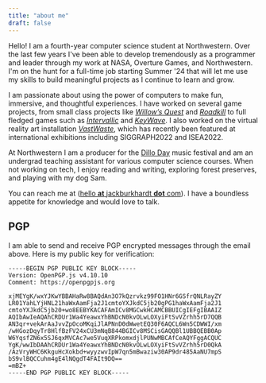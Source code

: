 ```yaml
---
title: "about me"
draft: false
---
```


Hello! I am a fourth-year computer science student at Northwestern. Over the last few years I've been able to develop tremendously as a programmer and leader through my work at NASA, Overture Games, and Northwestern. I'm on the hunt for a full-time job starting Summer '24 that will let me use my skills to build meaningful projects as I continue to learn and grow.

I am passionate about using the power of computers to make fun, immersive, and thoughtful experiences. I have worked on several game projects, from small class projects like [*Willow’s Quest*](https://jackburkhardt.com/projects/willowsquest/) and [*Roadkill*](https://jackburkhardt.com/projects/roadkill/) to full fledged games such as [*Intervallic*](https://jackburkhardt.com/projects/intervallic/) and [*KeyWave*](https://jackburkhardt.com/projects/keywave/). I also worked on the virtual reality art installation [*VastWaste*](https://jackburkhardt.com/projects/vastwaste/), which has recently been featured at international exhibitions including SIGGRAPH2022 and ISEA2022.

At Northwestern I am a producer for the [Dillo Day](https://dilloday.com) music festival and am an undergrad teaching assistant for various computer science courses. When not working on tech, I enjoy reading and writing, exploring forest preserves, and playing with my dog Sam.

You can reach me at ([hello **at** jackburkhardt **dot** com](mailto:hello@jackburkhardt.com)). I have a boundless appetite for knowledge and would love to talk.

## PGP

I am able to send and receive PGP encrypted messages through the email above. Here is my public key for verification:

```
-----BEGIN PGP PUBLIC KEY BLOCK-----
Version: OpenPGP.js v4.10.10
Comment: https://openpgpjs.org

xjMEYgK/wxYJKwYBBAHaRw8BAQdAn3O7kQzrvkz99FO1HNr6GSfrQNLRayZY
LR01YahLYjHNL21haWxAamFja2J1cmtoYXJkdC5jb20gPG1haWxAamFja2J1
cmtoYXJkdC5jb20+wo8EEBYKACAFAmICv8MGCwkHCAMCBBUICgIEFgIBAAIZ
AQIbAwIeAQAhCRDUr1Wa4YeawxYhBNDcN0kvOLwLOXyiFtSvVZrhh5rD7QQB
AN3qr+vekArAaJvvZpOcoMKqiJlAPNnD0dWwetEQ30F6AQCL6Wn5CDWWI/xm
/wHGozDqyTr8HlfBzFV24xCU3mNqB844BGICv8MSCisGAQQBl1UBBQEBB0Ap
W6YqsfZN6x5SJ6qxMVCAc7we5VuqXRPkomxdjlPUNwMBCAfCeAQYFggACQUC
YgK/wwIbDAAhCRDUr1Wa4YeawxYhBNDcN0kvOLwLOXyiFtSvVZrhh5rD0QkA
/AzVryWHC6KkguHcXokbd+wyyzwvIpW7qn5mBwaziw30AP9dr485AaNU7mpS
bS9vlBQCCuhm4gE4lNQgdT4FAIt9DQ==
=mBZ+
-----END PGP PUBLIC KEY BLOCK-----
```